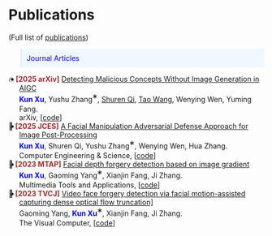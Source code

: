 
# Publications 
(Full list of  [<i class="fas fa-fw fa-graduation-cap"></i>publications](https://scholar.google.com/citations?hl=zh-CN&user=yDoybB0AAAAJ))


<style>
.box {
  display: inline-block;
  background-color: lightgray;
}

.blue-text {
  color: blue;
}
</style>

<style>
  .equal {
    font-size: 20px;
  }
</style>
<style>
  .me {
    color: blue;  
    font-weight: bold;  
  }
</style>

<style>
  .conf {
    color: brown;  
    font-weight: bold;  
  }
</style>

<blockquote style="font-size: 1em; color: blue; background-color: #f0f8ff; padding: 10px;">Journal Articles
</blockquote>

<ul style="list-style-position: outside; padding-left: 1.5em; text-indent: -1.5em;">
<li>
 🔥 <span class="conf">[2025 arXiv]</span> <a href="https://arxiv.org/abs/2502.08921">Detecting Malicious Concepts Without Image Generation in AIGC</a> <br>
<span class="me">Kun Xu</span>, Yushu Zhang<span class="equal">*</span>, <a href="https://shurenqi.github.io/">Shuren Qi</a>, <a href="https://daizigege.github.io/">Tao Wang</a>, Wenying Wen, Yuming Fang. <br>
arXiv, [<a href="https://github.com/xukun12138/ConceptQuickLook">code</a>]
</li>


<li>
 📑 <span class="conf">[2025 JCES]</span> <a href="https://xukun12138.github.io/">A Facial Manipulation Adversarial Defense Approach for Image Post-Processing</a> <br>
<span class="me">Kun Xu</span>, Shuren Qi, Yushu Zhang<span class="equal">*</span>, Wenying Wen, Hua Zhang. <br>
Computer Engineering & Science, [<a href="https://github.com/xukun12138">code</a>]
</li>


<li>
 📑 <span class="conf">[2023 MTAP]</span> <a href="https://link.springer.com/article/10.1007/s11042-023-14626-4">Facial depth forgery detection based on image gradient</a> <br>
<span class="me">Kun Xu</span>, Gaoming Yang<span class="equal">*</span>, Xianjin Fang, Ji Zhang. <br>
Multimedia Tools and Applications,  [<a href="https://github.com/xukun12138">code</a>]
</li>


<li>
 📑  <span class="conf">[2023 TVCJ]</span> <a href="https://link.springer.com/article/10.1007/s00371-022-02683-z">Video face forgery detection via facial motion-assisted capturing dense optical flow truncation]</a> <br>
Gaoming Yang, <span class="me">Kun Xu</span><span class="equal">*</span>, Xianjin Fang, Ji Zhang. <br>
The Visual Computer,  [<a href="https://github.com/xukun12138">code</a>]
</li>

</ul>








<!--<blockquote style="font-size: 1em; color: blue; background-color: #f0f8ff; padding: 10px;">
Preprint.
</blockquote> -->
<!-- Preprint -->
<!-- <div class='paper-box'><div class='paper-box-image'><div><div class="badge">preprint</div><img src='images/advml.png' alt="sym" width="100%"></div></div>
<div class='paper-box-text' markdown="1">
[Make Privacy Renewable! Generating Privacy-Preserving Faces Supporting Cancelable Biometric Recognition](https://dl.acm.org/doi/abs/10.1145/3664647.3680704) \\
   <span class="me">Tao Wang</span>, Yushu Zhang<span class="equal">*</span>, Xiangli Xiao, Lin Yuan, Zhihua Xia, Jian Weng  \[[code](https://github.com/daizigege/CanFG)\]
- Despite a decade of research, progress in securing ML models against adversarial threats remains slow, hampered by non-rigorous evaluations even in simple cases. The shift to studying LLMs introduces problems that are less defined, harder to solve, and tougher to evaluate. Without addressing these challenges, we caution that another decade of adversarial ML research may yield minimal meaningful progress.
</div>
</div>


<!-- <div class='paper-box'><div class='paper-box-image'><div><div class="badge">preprint</div><img src='images/attack.png' alt="sym" width="100%"></div></div>
<div class='paper-box-text' markdown="1">

[Gradient Masking All-at-Once: Ensemble Everything Everywhere Is Not Robust](https://arxiv.org/abs/2411.14834) \\
<span class="me">Jie Zhang</span>, Christian Schlarmann, Kristina Nikolić, Nicholas Carlini, Francesco Croce, Matthias Hein, Florian Tramèr. \[[code](https://github.com/zj-jayzhang/attack_ens)\]

- We looked into "Ensemble Everything Everywhere", an adversarial examples defense that caused some excitement. Yet again, this serves as another example highlighting the importance of **rigorous evaluation**. 

</div>
</div> -->




<!-- <div class='paper-box'><div class='paper-box-image'><div><div class="badge">preprint</div><img src='images/blind_mia.png' alt="sym" width="100%"></div></div>
<div class='paper-box-text' markdown="1">

[Seeing is not Believing: An Identity Hider for Human Vision Privacy Protection](https://arxiv.org/abs/2307.00481) \\
Debeshee Das, <span class="me">Jie Zhang</span>, Florian Tramèr. \[[code](https://github.com/ethz-spylab/Blind-MIA)\]

- Unfortunately, we find that evaluations of MI attacks for foundation models are **flawed**, because
they sample members and non-members from different distributions. We find 8 flawed MI evaluation
datasets, existing evaluations thus tell us nothing about membership leakage of a foundation model’s training data.

</div>
</div>-->
